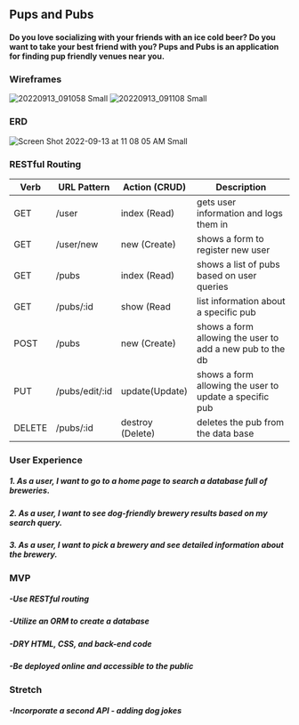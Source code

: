 ## Pups and Pubs
#### Do you love socializing with your friends with an ice cold beer? Do you want to take your best friend with you? Pups and Pubs is an application for finding pup friendly venues near you.

### Wireframes
![20220913_091058 Small](https://user-images.githubusercontent.com/110848452/189954980-796fb0e6-703e-4930-95a1-9c00d8735f6b.jpeg)
![20220913_091108 Small](https://user-images.githubusercontent.com/110848452/189955362-441f21e7-a0d3-4c9c-a7ec-c5551429803a.jpeg)

### ERD
![Screen Shot 2022-09-13 at 11 08 05 AM Small](https://user-images.githubusercontent.com/110848452/189964376-a6793b76-1f23-4d90-a1a5-eccf07589ca9.jpeg)

### RESTful Routing
| Verb | URL Pattern | Action (CRUD)    | Description                             |
|------|-------------|------------------|-----------------------------------------|
| GET  | /user       | index (Read)      | gets user information and logs them in |
| GET  | /user/new   | new (Create)      | shows a form to register new user       |
| GET  | /pubs       | index (Read)      | shows a list of pubs based on user queries|
| GET  | /pubs/:id   | show (Read        | list information about a specific pub    |
| POST | /pubs       | new (Create)      | shows a form allowing the user to add a new pub to the db |
| PUT  | /pubs/edit/:id | update(Update) | shows a form allowing the user to update a specific pub |
| DELETE | /pubs/:id | destroy (Delete)  | deletes the pub from the data base |

### User Experience
##### 1. As a user, I want to go to a home page to search a database full of breweries.
##### 2. As a user, I want to see dog-friendly brewery results based on my search query.
##### 3. As a user, I want to pick a brewery and see detailed information about the brewery.

### MVP
##### -Use RESTful routing
##### -Utilize an ORM to create a database
##### -DRY HTML, CSS, and back-end code
##### -Be deployed online and accessible to the public

### Stretch
##### -Incorporate a second API - adding dog jokes

